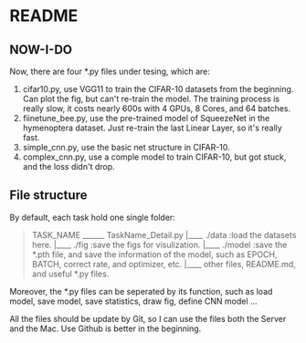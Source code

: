 # README

## NOW-I-DO
Now, there are four *.py files under tesing, which are:
1. cifar10.py, use VGG11 to train the CIFAR-10 datasets from the beginning. Can plot the fig, but can't re-train the model. The training process is really slow, it costs nearly 600s with 4 GPUs, 8 Cores, and 64 batches.
2. fiinetune_bee.py, use the pre-trained model of SqueezeNet in the hymenoptera dataset. Just re-train the last Linear Layer, so it's really fast.
3. simple_cnn.py, use the basic net structure in CIFAR-10.
4. complex_cnn.py, use a comple model to train CIFAR-10, but got stuck, and the loss didn't drop.


## File structure
By default, each task hold one single folder:
> TASK_NAME ______ TaskName_Detail.py
>            |____ ./data   :load the datasets here.
>            |____ ./fig    :save the figs for visulization.
>            |____ ./model  :save the *.pth file, and save the information of the model, such as EPOCH, BATCH, correct rate, and optimizer, etc.
>            |____ other files, README.md, and useful *.py files.

Moreover, the *.py files can be seperated by its function, such as load model, save model, save statistics, draw fig, define CNN model ...

All the files should be update by Git, so I can use the files both the Server and the Mac. Use Github is better in the beginning.



